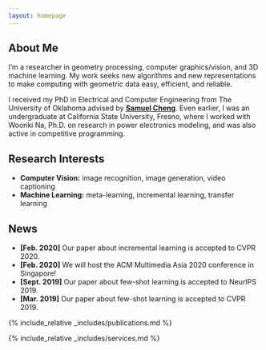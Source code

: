 ```yaml
---
layout: homepage
---
```


## About Me

I’m a researcher in geometry processing, computer graphics/vision, and 3D machine learning. My work seeks new algorithms and new representations to make computing with geometric data easy, efficient, and reliable.

I received my PhD in Electrical and Computer Engineering from The University of Oklahoma advised by [**Samuel Cheng**](https://samuelcheng.us/index.html). Even earlier, I was an undergraduate at California State University, Fresno, where I worked with Woonki Na, Ph.D. on research in power electronics modeling, and was also active in competitive programming.


## Research Interests

- **Computer Vision:** image recognition, image generation, video captioning
- **Machine Learning:** meta-learning, incremental learning, transfer learning

## News

- **[Feb. 2020]** Our paper about incremental learning is accepted to CVPR 2020.
- **[Feb. 2020]** We will host the ACM Multimedia Asia 2020 conference in Singapore!
- **[Sept. 2019]** Our paper about few-shot learning is accepted to NeurIPS 2019.
- **[Mar. 2019]** Our paper about few-shot learning is accepted to CVPR 2019.

{% include_relative _includes/publications.md %}

{% include_relative _includes/services.md %}
